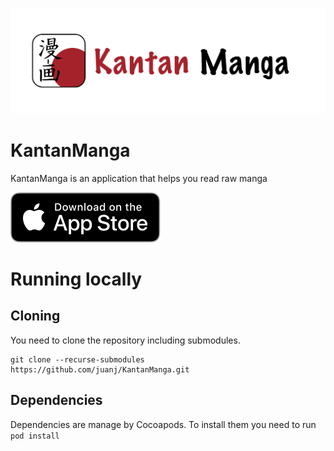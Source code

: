 ![kantan manga logo](/img/repo-header.png)

# KantanManga
KantanManga is an application that helps you read raw manga

[![AppStore](/img/appstore.svg)](https://appstore.com/kantanmanga)

# Running locally

## Cloning
You need to clone the repository including submodules.
```
git clone --recurse-submodules https://github.com/juanj/KantanManga.git
```

## Dependencies
Dependencies are manage by Cocoapods.
To install them you need to run
```pod install```
